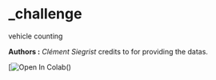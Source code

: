 # _challenge
vehicle counting

**Authors :** *Clément Siegrist* credits to for providing the datas.

[![Open In Colab]((https://colab.research.google.com/assets/colab-badge.svg)])()
